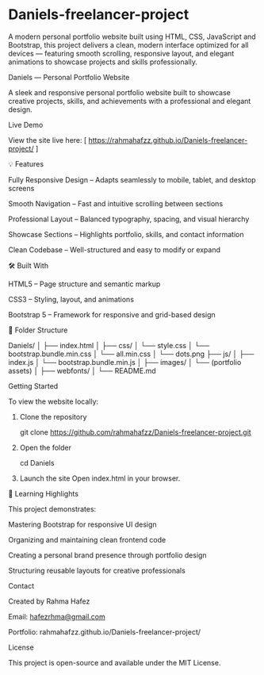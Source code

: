# Daniels-freelancer-project
A modern personal portfolio website built using HTML, CSS, JavaScript and Bootstrap, this project delivers a clean, modern interface optimized for all devices
— featuring smooth scrolling, responsive layout, and elegant animations to showcase projects and skills professionally.

Daniels — Personal Portfolio Website

A sleek and responsive personal portfolio website built to showcase creative projects, skills, and achievements with a professional and elegant design. 


 Live Demo

View the site live here:  [ https://rahmahafzz.github.io/Daniels-freelancer-project/  ]

💡 Features

Fully Responsive Design – Adapts seamlessly to mobile, tablet, and desktop screens

Smooth Navigation – Fast and intuitive scrolling between sections

Professional Layout – Balanced typography, spacing, and visual hierarchy

Showcase Sections – Highlights portfolio, skills, and contact information

Clean Codebase – Well-structured and easy to modify or expand

🛠️ Built With

HTML5 – Page structure and semantic markup

CSS3 – Styling, layout, and animations

Bootstrap 5 – Framework for responsive and grid-based design

📁 Folder Structure

Daniels/
│
├── index.html
│
├── css/
│   └── style.css
│   └── bootstrap.bundle.min.css
│   └── all.min.css
│   └── dots.png
├── js/
│   ├── index.js
│   └── bootstrap.bundle.min.js
│
├── images/
│   └── (portfolio assets)
│ 
├── webfonts/
│
└── README.md

Getting Started

To view the website locally:

1. Clone the repository

   git clone https://github.com/rahmahafzz/Daniels-freelancer-project.git


2. Open the folder

   cd Daniels


3. Launch the site
   Open index.html in your browser.


🧠 Learning Highlights

This project demonstrates:

Mastering Bootstrap for responsive UI design

Organizing and maintaining clean frontend code

Creating a personal brand presence through portfolio design

Structuring reusable layouts for creative professionals

 Contact

Created by Rahma Hafez

 Email: hafezrhma@gmail.com

 Portfolio: rahmahafzz.github.io/Daniels-freelancer-project/

 License

This project is open-source and available under the MIT License.
